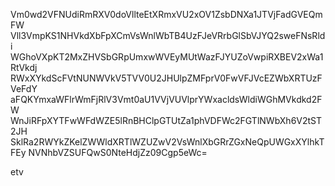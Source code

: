 Vm0wd2VFNUdiRmRXV0doVllteEtXRmxVU2xOV1ZsbDNXa1JTVjFadGVEQmFW
Vll3VmpKS1NHVkdXbFpXCmVsWnlWbTB4UzFJeVRrbGlSbVJYQ2sweFNsRldi
WGhoVXpKT2MxZHVSbGRpUmxwWVEyMUtWazFJYUZoVwpiRXBEV2xWa1RtVkdj
RWxXYkdScFVtNUNWVkV5TVV0U2JHUlpZMFprV0FwVFJVcEZWbXRTUzFVeFdY
aFQKYmxaWFlrWmFjRlV3Vmt0aU1VVjVUVlprYWxacldsWldiWGhMVkdkd2FW
WnJiRFpXYTFwWFdWZE5lRnBHClpGTUtZa1phVDFWc2FGTlNWbXh6V2tST2JH
SklRa2RWYkZKelZWWldXRTlWZUZwV2VsWnlXbGRrZGxNeQpUWGxXYlhkTFEy
NVNhbVZSUFQwS0NteHdjZz09Cgp5eWc=

etv
